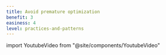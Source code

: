 ```yaml
---
title: Avoid premature optimization
benefit: 3
easiness: 4
level: practices-and-patterns
---
```

import YoutubeVideo from "@site/components/YoutubeVideo"

<YoutubeVideo id="tKbV6BpH-C8"/>